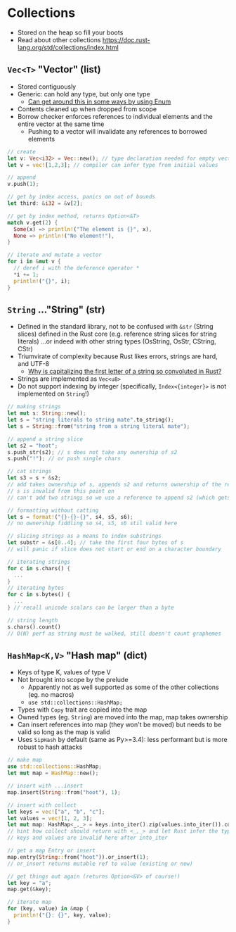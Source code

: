 # Collections

* Stored on the heap so fill your boots
* Read about other collections https://doc.rust-lang.org/std/collections/index.html

## `Vec<T>` "Vector" (list)

* Stored contiguously
* Generic: can hold any type, but only one type
  * [Can get around this in some ways by using Enum](https://doc.rust-lang.org/book/ch08-01-vectors.html#using-an-enum-to-store-multiple-types)
* Contents cleaned up when dropped from scope
* Borrow checker enforces references to individual elements and the entire vector at the same time
   * Pushing to a vector will invalidate any references to borrowed elements

```rust
// create
let v: Vec<i32> = Vec::new(); // type declaration needed for empty vector
let v = vec![1,2,3]; // compiler can infer type from initial values
```

```rust
// append
v.push(1);
```

```rust
// get by index access, panics on out of bounds
let third: &i32 = &v[2];
```

```rust
// get by index method, returns Option<&T>
match v.get(2) {
  Some(x) => println!("The element is {}", x),
  None => println!("No element!"),
}
```

```rust
// iterate and mutate a vector
for i in &mut v {
  // deref i with the deference operator *
  *i += 1;
  println!("{}", i);
}
```

## `String` ..."String" (str)

* Defined in the standard library, not to be confused with `&str` (String slices) defined in the Rust core (e.g. reference string slices for string literals) ...or indeed with other string types (OsString, OsStr, CString, CStr) 
* Triumvirate of complexity because Rust likes errors, strings are hard, and UTF-8
  * [Why is capitalizing the first letter of a string so convoluted in Rust?
](https://stackoverflow.com/questions/38406793/why-is-capitalizing-the-first-letter-of-a-string-so-convoluted-in-rust)
* Strings are implemented as `Vec<u8>`
* Do not support indexing by integer (specifically, `Index<{integer}>` is not implemented on `String`!)

```rust
// making strings
let mut s: String::new();
let s = "string literals to string mate".to_string();
let s = String::from("string from a string literal mate");
```

```rust
// append a string slice
let s2 = "hoot";
s.push_str(s2); // s does not take any ownership of s2
s.push("!"); // or push single chars
```

```rust
// cat strings
let s3 = s + &s2;
// add takes ownership of s, appends s2 and returns ownership of the result to s3
// s is invalid from this point on
// can't add two strings so we use a reference to append s2 (which gets co-erced to &str)
```

```rust
// formatting without catting
let s = format!("{}-{}-{}", s4, s5, s6);
// no ownership fiddling so s4, s5, s6 stil valid here
```

```rust
// slicing strings as a means to index substrings
let substr = &s[0..4]; // take the first four bytes of s
// will panic if slice does not start or end on a character boundary
```

```rust
// iterating strings
for c in s.chars() {
  ...
}
// iterating bytes
for c in s.bytes() {
  ...
} // recall unicode scalars can be larger than a byte
```

```rust
// string length
s.chars().count()
// O(N) perf as string must be walked, still doesn't count graphemes
```

## `HashMap<K,V>` "Hash map" (dict)

* Keys of type K, values of type V
* Not brought into scope by the prelude
  * Apparently not as well supported as some of the other collections (eg. no macros)
  * `use std::collections::HashMap;`
* Types with `Copy` trait are copied into the map
* Owned types (eg. `String`) are moved into the map, map takes ownership
* Can insert references into map (they won't be moved) but needs to be valid so long as the map is valid
* Uses `SipHash` by default (same as Py>=3.4): less performant but is more robust to hash attacks

```rust
// make map
use std::collections::HashMap;
let mut map = HashMap::new();
```

```rust
// insert with ...insert
map.insert(String::from("hoot"), 1);
```

```rust
// insert with collect
let keys = vec!["a", "b", "c"];
let values = vec![1, 2, 3];
let mut map: HashMap<_,_> = keys.into_iter().zip(values.into_iter()).collect();
// hint how collect should return with <_,_> and let Rust infer the types
// keys and values are invalid here after into_iter
```

```rust
// get a map Entry or insert
map.entry(String::from("hoot")).or_insert(1);
// or_insert returns mutable ref to value (existing or new)
```

```rust
// get things out again (returns Option<&V> of course!)
let key = "a";
map.get(&key);
```

```rust
// iterate map
for (key, value) in &map {
  println!("{}: {}", key, value);
}
```
